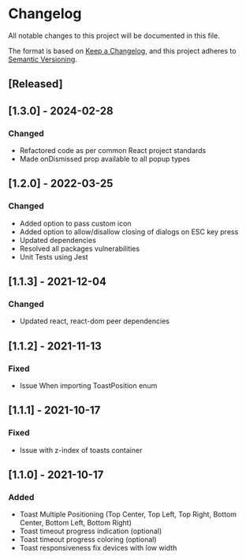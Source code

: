 # Changelog
All notable changes to this project will be documented in this file.

The format is based on [Keep a Changelog](https://keepachangelog.com/en/1.0.0/),
and this project adheres to [Semantic Versioning](https://semver.org/spec/v2.0.0.html).

## [Released]

## [1.3.0] - 2024-02-28
### Changed
- Refactored code as per common React project standards
- Made onDismissed prop available to all popup types

## [1.2.0] - 2022-03-25
### Changed
- Added option to pass custom icon
- Added option to allow/disallow closing of dialogs on ESC key press
- Updated dependencies
- Resolved all packages vulnerabilities
- Unit Tests using Jest

## [1.1.3] - 2021-12-04
### Changed
- Updated react, react-dom peer dependencies

## [1.1.2] - 2021-11-13
### Fixed
- Issue When importing ToastPosition enum

## [1.1.1] - 2021-10-17
### Fixed
- Issue with z-index of toasts container

## [1.1.0] - 2021-10-17
### Added
- Toast Multiple Positioning (Top Center, Top Left, Top Right, Bottom Center, Bottom Left, Bottom Right)
- Toast timeout progress indication (optional)
- Toast timeout progress coloring (optional)
- Toast responsiveness fix devices with low width 